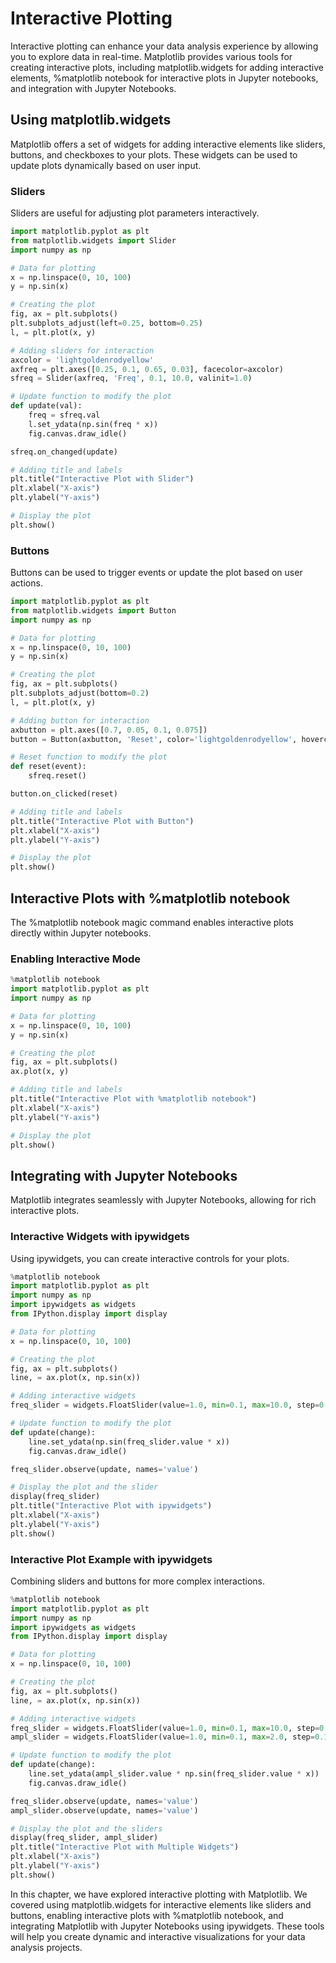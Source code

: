 # Interactive Plotting
Interactive plotting can enhance your data analysis experience by allowing you to explore data in real-time. Matplotlib provides various tools for creating interactive plots, including matplotlib.widgets for adding interactive elements, %matplotlib notebook for interactive plots in Jupyter notebooks, and integration with Jupyter Notebooks.

## Using matplotlib.widgets
Matplotlib offers a set of widgets for adding interactive elements like sliders, buttons, and checkboxes to your plots. These widgets can be used to update plots dynamically based on user input.

### Sliders
Sliders are useful for adjusting plot parameters interactively.

```python
import matplotlib.pyplot as plt
from matplotlib.widgets import Slider
import numpy as np

# Data for plotting
x = np.linspace(0, 10, 100)
y = np.sin(x)

# Creating the plot
fig, ax = plt.subplots()
plt.subplots_adjust(left=0.25, bottom=0.25)
l, = plt.plot(x, y)

# Adding sliders for interaction
axcolor = 'lightgoldenrodyellow'
axfreq = plt.axes([0.25, 0.1, 0.65, 0.03], facecolor=axcolor)
sfreq = Slider(axfreq, 'Freq', 0.1, 10.0, valinit=1.0)

# Update function to modify the plot
def update(val):
    freq = sfreq.val
    l.set_ydata(np.sin(freq * x))
    fig.canvas.draw_idle()

sfreq.on_changed(update)

# Adding title and labels
plt.title("Interactive Plot with Slider")
plt.xlabel("X-axis")
plt.ylabel("Y-axis")

# Display the plot
plt.show()
```

### Buttons
Buttons can be used to trigger events or update the plot based on user actions.

```python
import matplotlib.pyplot as plt
from matplotlib.widgets import Button
import numpy as np

# Data for plotting
x = np.linspace(0, 10, 100)
y = np.sin(x)

# Creating the plot
fig, ax = plt.subplots()
plt.subplots_adjust(bottom=0.2)
l, = plt.plot(x, y)

# Adding button for interaction
axbutton = plt.axes([0.7, 0.05, 0.1, 0.075])
button = Button(axbutton, 'Reset', color='lightgoldenrodyellow', hovercolor='0.975')

# Reset function to modify the plot
def reset(event):
    sfreq.reset()

button.on_clicked(reset)

# Adding title and labels
plt.title("Interactive Plot with Button")
plt.xlabel("X-axis")
plt.ylabel("Y-axis")

# Display the plot
plt.show()
```

## Interactive Plots with %matplotlib notebook
The %matplotlib notebook magic command enables interactive plots directly within Jupyter notebooks.

### Enabling Interactive Mode

```python
%matplotlib notebook
import matplotlib.pyplot as plt
import numpy as np

# Data for plotting
x = np.linspace(0, 10, 100)
y = np.sin(x)

# Creating the plot
fig, ax = plt.subplots()
ax.plot(x, y)

# Adding title and labels
plt.title("Interactive Plot with %matplotlib notebook")
plt.xlabel("X-axis")
plt.ylabel("Y-axis")

# Display the plot
plt.show()
```

## Integrating with Jupyter Notebooks
Matplotlib integrates seamlessly with Jupyter Notebooks, allowing for rich interactive plots.

### Interactive Widgets with ipywidgets
Using ipywidgets, you can create interactive controls for your plots.

```python
%matplotlib notebook
import matplotlib.pyplot as plt
import numpy as np
import ipywidgets as widgets
from IPython.display import display

# Data for plotting
x = np.linspace(0, 10, 100)

# Creating the plot
fig, ax = plt.subplots()
line, = ax.plot(x, np.sin(x))

# Adding interactive widgets
freq_slider = widgets.FloatSlider(value=1.0, min=0.1, max=10.0, step=0.1, description='Freq:', continuous_update=False)

# Update function to modify the plot
def update(change):
    line.set_ydata(np.sin(freq_slider.value * x))
    fig.canvas.draw_idle()

freq_slider.observe(update, names='value')

# Display the plot and the slider
display(freq_slider)
plt.title("Interactive Plot with ipywidgets")
plt.xlabel("X-axis")
plt.ylabel("Y-axis")
plt.show()
```

### Interactive Plot Example with ipywidgets
Combining sliders and buttons for more complex interactions.

```python
%matplotlib notebook
import matplotlib.pyplot as plt
import numpy as np
import ipywidgets as widgets
from IPython.display import display

# Data for plotting
x = np.linspace(0, 10, 100)

# Creating the plot
fig, ax = plt.subplots()
line, = ax.plot(x, np.sin(x))

# Adding interactive widgets
freq_slider = widgets.FloatSlider(value=1.0, min=0.1, max=10.0, step=0.1, description='Freq:', continuous_update=False)
ampl_slider = widgets.FloatSlider(value=1.0, min=0.1, max=2.0, step=0.1, description='Ampl:', continuous_update=False)

# Update function to modify the plot
def update(change):
    line.set_ydata(ampl_slider.value * np.sin(freq_slider.value * x))
    fig.canvas.draw_idle()

freq_slider.observe(update, names='value')
ampl_slider.observe(update, names='value')

# Display the plot and the sliders
display(freq_slider, ampl_slider)
plt.title("Interactive Plot with Multiple Widgets")
plt.xlabel("X-axis")
plt.ylabel("Y-axis")
plt.show()
```

In this chapter, we have explored interactive plotting with Matplotlib. We covered using matplotlib.widgets for interactive elements like sliders and buttons, enabling interactive plots with %matplotlib notebook, and integrating Matplotlib with Jupyter Notebooks using ipywidgets. These tools will help you create dynamic and interactive visualizations for your data analysis projects.
